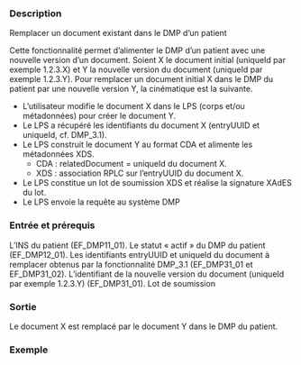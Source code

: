 
### Description 
Remplacer un document existant dans le DMP d’un patient


Cette fonctionnalité permet d’alimenter le DMP d’un patient avec une nouvelle version
d’un document.
Soient X le document initial (uniqueId par exemple 1.2.3.X) et Y la nouvelle version du
document (uniqueId par exemple 1.2.3.Y).
Pour remplacer un document initial X dans le DMP du patient par une nouvelle version Y,
la cinématique est la suivante.
-  L’utilisateur modifie le document X dans le LPS (corps et/ou métadonnées) pour créer
le document Y.
-  Le LPS a récupéré les identifiants du document X (entryUUID et uniqueId,
cf. DMP_3.1).
- Le LPS construit le document Y au format CDA et alimente les métadonnées XDS.
  -  CDA : relatedDocument = uniqueId du document X.
  -  XDS : association RPLC sur l’entryUUID du document X.
- Le LPS constitue un lot de soumission XDS et réalise la signature XAdES du lot.
- Le LPS envoie la requête au système DMP


### Entrée et prérequis
L’INS du patient (EF_DMP11_01).
Le statut « actif » du DMP du patient (EF_DMP12_01).
Les identifiants entryUUID et uniqueId du document à remplacer obtenus par la
fonctionnalité DMP_3.1 (EF_DMP31_01 et EF_DMP31_02).
L’identifiant de la nouvelle version du document (uniqueId par exemple 1.2.3.Y)
(EF_DMP31_01).
Lot de soumission
### Sortie
Le document X est remplacé par le document Y dans le DMP du patient.

### Exemple